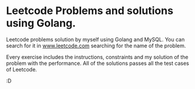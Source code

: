 # Leetcode Problems and solutions using Golang.

Leetcode problems solution by myself using Golang and MySQL. 
You can search for it in www.leetcode.com searching for the name of the problem.

Every exercise includes the instructions, constraints and my solution of the problem with the performance.
All of the solutions passes all the test cases of Leetcode.

:D
